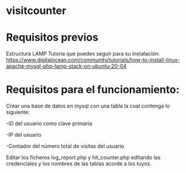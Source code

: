 # visitcounter

# Requisitos previos

Estructura LAMP 
Tutoria que puedes seguir para su instalación: 
https://www.digitalocean.com/community/tutorials/how-to-install-linux-apache-mysql-php-lamp-stack-on-ubuntu-20-04

# Requisitos para el funcionamiento:

Crear una base de datos en mysql con una tabla la cual contenga lo siguiente:

-ID del usuario como clave primaria

-IP del usuario

-Contador del número total de visitas del usuario

Editar los ficheros log_report.php y hit_counter.php editando las credenciales y los nombres de las tablas acorde a los tuyos.
